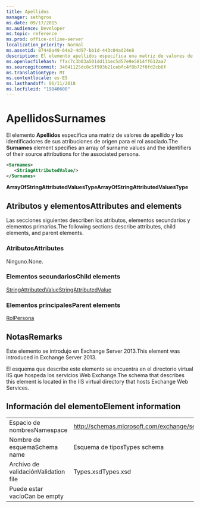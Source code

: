 ```yaml
---
title: Apellidos
manager: sethgros
ms.date: 09/17/2015
ms.audience: Developer
ms.topic: reference
ms.prod: office-online-server
localization_priority: Normal
ms.assetid: 87440a49-64e2-4d97-bb1d-443c04ad24e8
description: El elemento apellidos especifica una matriz de valores de apellido y los identificadores de sus atribuciones de origen para el rol asociado.
ms.openlocfilehash: ffac7c3b03a501dd11bec5d57e9e5814ff612aa7
ms.sourcegitcommit: 34041125dc8c5f993b21cebfc4f8b72f0fd2cb6f
ms.translationtype: MT
ms.contentlocale: es-ES
ms.lasthandoff: 06/11/2018
ms.locfileid: "19840608"
---
```

# <a name="surnames"></a><span data-ttu-id="09be6-103">Apellidos</span><span class="sxs-lookup"><span data-stu-id="09be6-103">Surnames</span></span>

<span data-ttu-id="09be6-104">El elemento **Apellidos** especifica una matriz de valores de apellido y los identificadores de sus atribuciones de origen para el rol asociado.</span><span class="sxs-lookup"><span data-stu-id="09be6-104">The **Surnames** element specifies an array of surname values and the identifiers of their source attributions for the associated persona.</span></span> 
  
```XML
<Surnames>
   <StringAttributedValue/>
</Surnames>
```

 <span data-ttu-id="09be6-105">**ArrayOfStringAttributedValuesType**</span><span class="sxs-lookup"><span data-stu-id="09be6-105">**ArrayOfStringAttributedValuesType**</span></span>
## <a name="attributes-and-elements"></a><span data-ttu-id="09be6-106">Atributos y elementos</span><span class="sxs-lookup"><span data-stu-id="09be6-106">Attributes and elements</span></span>

<span data-ttu-id="09be6-107">Las secciones siguientes describen los atributos, elementos secundarios y elementos primarios.</span><span class="sxs-lookup"><span data-stu-id="09be6-107">The following sections describe attributes, child elements, and parent elements.</span></span>
  
### <a name="attributes"></a><span data-ttu-id="09be6-108">Atributos</span><span class="sxs-lookup"><span data-stu-id="09be6-108">Attributes</span></span>

<span data-ttu-id="09be6-109">Ninguno.</span><span class="sxs-lookup"><span data-stu-id="09be6-109">None.</span></span>
  
### <a name="child-elements"></a><span data-ttu-id="09be6-110">Elementos secundarios</span><span class="sxs-lookup"><span data-stu-id="09be6-110">Child elements</span></span>

[<span data-ttu-id="09be6-111">StringAttributedValue</span><span class="sxs-lookup"><span data-stu-id="09be6-111">StringAttributedValue</span></span>](stringattributedvalue.md)
  
### <a name="parent-elements"></a><span data-ttu-id="09be6-112">Elementos principales</span><span class="sxs-lookup"><span data-stu-id="09be6-112">Parent elements</span></span>

[<span data-ttu-id="09be6-113">Rol</span><span class="sxs-lookup"><span data-stu-id="09be6-113">Persona</span></span>](persona.md)
  
## <a name="remarks"></a><span data-ttu-id="09be6-114">Notas</span><span class="sxs-lookup"><span data-stu-id="09be6-114">Remarks</span></span>

<span data-ttu-id="09be6-115">Este elemento se introdujo en Exchange Server 2013.</span><span class="sxs-lookup"><span data-stu-id="09be6-115">This element was introduced in Exchange Server 2013.</span></span>
  
<span data-ttu-id="09be6-116">El esquema que describe este elemento se encuentra en el directorio virtual IIS que hospeda los servicios Web Exchange.</span><span class="sxs-lookup"><span data-stu-id="09be6-116">The schema that describes this element is located in the IIS virtual directory that hosts Exchange Web Services.</span></span>
  
## <a name="element-information"></a><span data-ttu-id="09be6-117">Información del elemento</span><span class="sxs-lookup"><span data-stu-id="09be6-117">Element information</span></span>

|||
|:-----|:-----|
|<span data-ttu-id="09be6-118">Espacio de nombres</span><span class="sxs-lookup"><span data-stu-id="09be6-118">Namespace</span></span>  <br/> |http://schemas.microsoft.com/exchange/services/2006/types  <br/> |
|<span data-ttu-id="09be6-119">Nombre de esquema</span><span class="sxs-lookup"><span data-stu-id="09be6-119">Schema name</span></span>  <br/> |<span data-ttu-id="09be6-120">Esquema de tipos</span><span class="sxs-lookup"><span data-stu-id="09be6-120">Types schema</span></span>  <br/> |
|<span data-ttu-id="09be6-121">Archivo de validación</span><span class="sxs-lookup"><span data-stu-id="09be6-121">Validation file</span></span>  <br/> |<span data-ttu-id="09be6-122">Types.xsd</span><span class="sxs-lookup"><span data-stu-id="09be6-122">Types.xsd</span></span>  <br/> |
|<span data-ttu-id="09be6-123">Puede estar vacío</span><span class="sxs-lookup"><span data-stu-id="09be6-123">Can be empty</span></span>  <br/> ||
   

